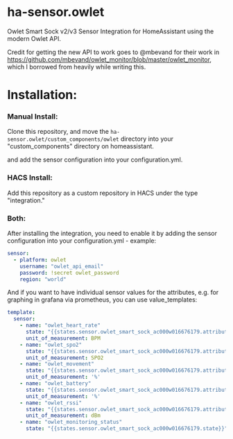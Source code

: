 # ha-sensor.owlet
Owlet Smart Sock v2/v3 Sensor Integration for HomeAssistant using the modern Owlet API.

Credit for getting the new API to work goes to @mbevand for their work in https://github.com/mbevand/owlet_monitor/blob/master/owlet_monitor, which I borrowed from heavily while writing this.

# Installation:
### Manual Install:
Clone this repository, and move the `ha-sensor.owlet/custom_components/owlet` directory into your "custom_components" directory on homeassistant.

 and add the sensor configuration into your configuration.yml.

### HACS Install:

Add this repository as a custom repository in HACS under the type "integration."

### Both:

After installing the integration, you need to enable it by adding the sensor configuration into your configuration.yml - example:
```yaml
sensor:
  - platform: owlet
    username: "owlet_api_email"
    password: !secret owlet_password
    region: "world"
```
And if you want to have individual sensor values for the attributes, e.g. for graphing in grafana via prometheus, you can use value_templates:
```yaml
template:
  sensor:
    - name: "owlet_heart_rate"
      state: "{{states.sensor.owlet_smart_sock_ac000w016676179.attributes.heart_rate}}"
      unit_of_measurement: BPM
    - name: "owlet_spo2"
      state: "{{states.sensor.owlet_smart_sock_ac000w016676179.attributes.oxygen_saturation}}"
      unit_of_measurement: SPO2
    - name: "owlet_movement"
      state: "{{states.sensor.owlet_smart_sock_ac000w016676179.attributes.movement}}"
      unit_of_measurement: '%'
    - name: "owlet_battery"
      state: "{{states.sensor.owlet_smart_sock_ac000w016676179.attributes.battery}}"
      unit_of_measurement: '%'
    - name: "owlet_rssi"
      state: "{{states.sensor.owlet_smart_sock_ac000w016676179.attributes.ble_rssi}}"
      unit_of_measurement: dBm
    - name: "owlet_monitoring_status"
      state: "{{states.sensor.owlet_smart_sock_ac000w016676179.state}}"
```
